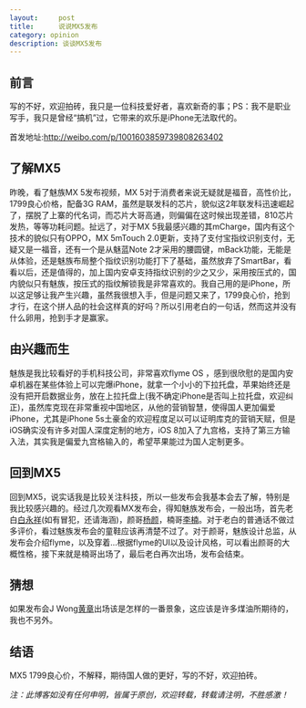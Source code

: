 ```yaml
---
layout:     post
title:      说说MX5发布
category: opinion
description: 谈谈MX5发布
---
```




## 前言

写的不好，欢迎拍砖，我只是一位科技爱好者，喜欢新奇的事；PS：我不是职业写手，我只是曾经“搞机”过，它带来的欢乐是iPhone无法取代的。

首发地址:<http://weibo.com/p/1001603859739808263402>

## 了解MX5

昨晚，看了魅族MX 5发布视频，MX 5对于消费者来说无疑就是福音，高性价比，1799良心价格，配备3G RAM，虽然是联发科的芯片，貌似这2年联发科迅速崛起了，摆脱了上寨的代名词，而芯片大哥高通，则偏偏在这时候出现差错，810芯片发热，等等功耗问题。扯远了，对于MX 5我最感兴趣的其mCharge，国内有这个技术的貌似只有OPPO，MX 5mTouch 2.0更新，支持了支付宝指纹识别支付，无疑又是一福音，还有一个是从魅蓝Note 2才采用的腰圆键，mBack功能，无能是从体验，还是魅族布局整个指纹识别功能打下了基础，虽然放弃了SmartBar，看看以后，还是值得的，加上国内安卓支持指纹识别的少之又少，采用按压式的，国内貌似只有魅族，按压式的指纹解锁我是非常喜欢的。我自己用的是iPhone，所以这足够让我产生兴趣，虽然我很想入手，但是问题又来了，1799良心价，抢到才行，在这个拼人品的社会这样真的好吗？所以引用老白的一句话，然而这并没有什么卵用，抢到手才是赢家。

## 由兴趣而生

魅族是我比较看好的手机科技公司，非常喜欢flyme OS ，感到很欣慰的是国内安卓机器在某些体验上可以完爆iPhone，就拿一个小小的下拉托盘，苹果始终还是没有把开启数据业务，放在上拉托盘上(我不确定iPhone是否叫上拉托盘，欢迎纠正)，虽然库克现在非常重视中国地区，从他的营销智慧，使得国人更加偏爱iPhone，尤其是iPhone 5s土豪金的欢迎程度足以可以证明库克的营销天赋，但是iOS确实没有许多对国人深度定制的地方，iOS 8加入了九宫格，支持了第三方输入法，其实我是偏爱九宫格输入的，希望苹果能过为国人定制更多。

## 回到MX5

回到MX5，说实话我是比较关注科技，所以一些发布会我基本会去了解，特别是我比较感兴趣的。经过几次观看MX发布会，得知魅族发布会，一般出场，首先老白<a href="http://weibo.com/u/1832973455">白永祥</a>(如有冒犯，还请海涵)，颜哥<a href="http://weibo.com/u/3805445981">杨颜</a>，楠哥<a href="http://weibo.com/newkhonsou">李楠</a>。对于老白的普通话不做过多评价，看过魅族发布会的童鞋应该再清楚不过了。对于颜哥，魅族设计总监，从发布会介绍flyme，以及穿着…根据flyme的UI以及设计风格，可以看出颜哥的大概性格，接下来就是楠哥出场了，最后老白再次出场，发布会结束。

## 猜想

如果发布会J Wong<a href="http://weibo.com/meizuhuangzhang">黄章</a>出场该是怎样的一番景象，这应该是许多煤油所期待的，我也不另外。

## 结语

MX5 1799良心价，不解释，期待国人做的更好，写的不好，欢迎拍砖。

*注：此博客如没有任何申明，皆属于原创，欢迎转载，转载请注明，不胜感激！*
